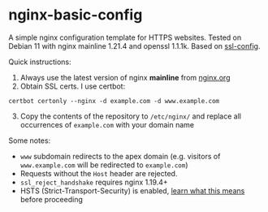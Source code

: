 # nginx-basic-config

A simple nginx configuration template for HTTPS websites. Tested on Debian 11 with nginx mainline 1.21.4 and openssl 1.1.1k. Based on [ssl-config](https://ssl-config.mozilla.org/).

Quick instructions:

1. Always use the latest version of nginx **mainline** from [nginx.org](https://nginx.org/en/linux_packages.html)
2. Obtain SSL certs. I use certbot:
```
certbot certonly --nginx -d example.com -d www.example.com
```
3. Copy the contents of the repository to `/etc/nginx/` and replace all occurrences of `example.com` with your domain name


Some notes:
* `www` subdomain redirects to the apex domain (e.g. visitors of `www.example.com` will be redirected to `example.com`)
* Requests without the `Host` header are rejected.
* `ssl_reject_handshake` requires nginx 1.19.4+
* HSTS (Strict-Transport-Security) is enabled, [learn what this means](https://developer.mozilla.org/en-US/docs/Web/HTTP/Headers/Strict-Transport-Security) before proceeding


